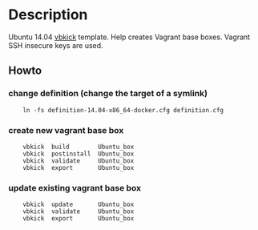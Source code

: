 # Description

Ubuntu 14.04 [vbkick](https://github.com/wilas/vbkick) template. Help creates Vagrant base boxes. Vagrant SSH insecure keys are used.

## Howto

### change definition (change the target of a symlink)
```
    ln -fs definition-14.04-x86_64-docker.cfg definition.cfg
```

### create new vagrant base box
```
    vbkick  build        Ubuntu_box
    vbkick  postinstall  Ubuntu_box
    vbkick  validate     Ubuntu_box
    vbkick  export       Ubuntu_box
```

### update existing vagrant base box
```
    vbkick  update       Ubuntu_box
    vbkick  validate     Ubuntu_box
    vbkick  export       Ubuntu_box
```
